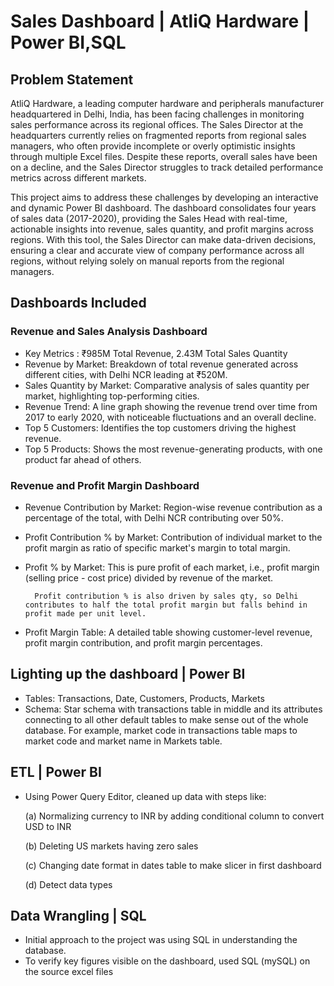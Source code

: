 # Sales Dashboard | AtliQ Hardware | Power BI,SQL

## Problem Statement

AtliQ Hardware, a leading computer hardware and peripherals manufacturer headquartered in Delhi, India, has been facing challenges in monitoring sales performance across its regional offices. The Sales Director at the headquarters currently relies on fragmented reports from regional sales managers, who often provide incomplete or overly optimistic insights through multiple Excel files. Despite these reports, overall sales have been on a decline, and the Sales Director struggles to track detailed performance metrics across different markets.

This project aims to address these challenges by developing an interactive and dynamic Power BI dashboard. The dashboard consolidates four years of sales data (2017-2020), providing the Sales Head with real-time, actionable insights into revenue, sales quantity, and profit margins across regions. With this tool, the Sales Director can make data-driven decisions, ensuring a clear and accurate view of company performance across all regions, without relying solely on manual reports from the regional managers.

## Dashboards Included
### Revenue and Sales Analysis Dashboard

- Key Metrics : ₹985M Total Revenue, 2.43M Total Sales Quantity
- Revenue by Market: Breakdown of total revenue generated across different cities, with Delhi NCR leading at ₹520M.
- Sales Quantity by Market: Comparative analysis of sales quantity per market, highlighting top-performing cities.
- Revenue Trend: A line graph showing the revenue trend over time from 2017 to early 2020, with noticeable fluctuations and an overall decline.
- Top 5 Customers: Identifies the top customers driving the highest revenue.
- Top 5 Products: Shows the most revenue-generating products, with one product far ahead of others.

### Revenue and Profit Margin Dashboard

- Revenue Contribution by Market: Region-wise revenue contribution as a percentage of the total, with Delhi NCR contributing over 50%.
- Profit Contribution % by Market: Contribution of individual market to the profit margin as ratio of specific market's margin to total margin.

- Profit % by Market: This is pure profit of each market, i.e., profit margin (selling price - cost price) divided by revenue of the market.  

        Profit contribution % is also driven by sales qty, so Delhi contributes to half the total profit margin but falls behind in profit made per unit level.
- Profit Margin Table: A detailed table showing customer-level revenue, profit margin contribution, and profit margin percentages.

## Lighting up the dashboard | Power BI
- Tables: Transactions, Date, Customers, Products, Markets
- Schema: Star schema with transactions table in middle and its attributes connecting to all other default tables to make sense out of the whole database. For example, market code in transactions table maps to market code and market name in Markets table.

## ETL | Power BI
- Using Power Query Editor, cleaned up data with steps like: 

    (a) Normalizing currency to INR by adding conditional column to convert USD to INR

    (b) Deleting US markets having zero sales

    (c) Changing date format in dates table to make slicer in first dashboard

    (d) Detect data types

## Data Wrangling | SQL
- Initial approach to the project was using SQL in understanding the database.
- To verify key figures visible on the dashboard, used SQL (mySQL) on the source excel files
